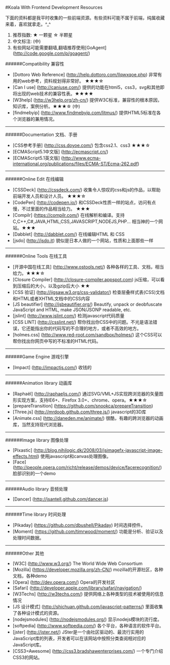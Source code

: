 #Koala With Frontend Development Resources 


下面的资料都是我平时收集的一些前端资源。有些资料可能不属于前端，纯属收藏来着，喜欢就拿走。^_^

1. 推荐指数: ★ 一颗星    ☆ 半颗星
2. 中文标注: (中)
3. 有些网站可能需要翻墙,翻墙推荐使用[GoAgent] (http://code.google.com/p/goagent/)


######Compatibility 兼容性

* [Dottoro Web Reference] (http://help.dottoro.com/llqwxqoe.php) 非常有用的web参考，资料规划得非常好。 ★★★☆
* [Can I use] (http://caniuse.com/) 提供的功能在html5，css3，svg和其他即将出现的web技术的兼容性表。★★★★
* [W3help] (http://w3help.org/zh-cn/) 提供W3C标准，兼容性的根本原因，知识库，案例分析。★★★☆ (中)
* [findmebyip] (http://www.findmebyip.com/litmus/) 提供HTML5标准在各个浏览器的兼用情况。


---

######Documentation 文档、手册

* [CSS参考手册] (http://css.doyoe.com/) 包含css2.1、css3  ★★★☆ 
* [ECMAScript5.1中文版] (http://ecmascript.cn/) 
* [ECMAScript5.1英文版] (http://www.ecma-international.org/publications/files/ECMA-ST/Ecma-262.pdf)

---


######Online Edit 在线编辑

* [CSSDeck] (http://cssdeck.com/) 收集令人惊叹的css和js的作品，以帮助前端开发人员和设计人员。 ★★★☆
* [CodePen] (http://codepen.io/) 和CSSDeck性质一样的站点，访问有点慢，不过里面的作品相当给力。 ★★★
* [Compilr] (https://compilr.com/) 在线解析和编译。支持C,C++,C#,JAVA,HTML,CSS,JAVASCRIPT,NODEJS,PHP... 相当神的一个网站。★★★
* [Dabblet] (http://dabblet.com/) 在线编辑HTML 和 CSS
* [jsdo] (http://jsdo.it) 貌似是日本人做的一个网站，性质和上面那些一样

---

######Online Tools 在线工具

* [开源中国在线工具] (http://www.ostools.net/) 各种各样的工具、文档，相当给力。★★★☆
* [Closure Compiler] (http://closure-compiler.appspot.com) js压缩，可以看到压缩后的大小，以及gzip后大小 ★★
* [CSS 验证] (http://jigsaw.w3.org/css-validator/) 检查层叠样式表(CSS)文档和HTML或者XHTML文档中的CSS内容
* [JS beautifier] (http://jsbeautifier.org/) Beautify, unpack or deobfuscate JavaScript and HTML, make JSON/JSONP readable, etc.
* [jslint] (http://www.jslint.com/) 检测javascript代码质量
* [CSS LINT] (http://csslint.net/) 帮你找出你CSS中的问题。不光是语法错误，它还能指出你的代码写的不合理的地方，或者不高效的地方。
* [holmes.css] (http://www.red-root.com/sandbox/holmes/) 这个CSS可以帮你找出你网页中写的不标准的HTML代码。

---

######Game Engine 游戏引擎

* [Impact] (http://impactjs.com/) 收钱的


---

######Animation library 动画库

* [Raphaël] (http://raphaeljs.com/) 通过SVG/VML+JS实现跨浏览器的矢量图形实现方案，支持IE6+、Firefox 3.0+、chrome、opera。★★★☆
* [prepareTransition] (https://github.com/snookca/prepareTransition)
* [Three.js] (http://mrdoob.github.com/three.js/) javascript的3D库
* [Animate.css] (http://daneden.me/animate/) 很酷，有趣的跨浏览器的动画库，当然支持现代浏览器。

---

######Image library 图像处理

* [Pixastic] (http://blog.nihilogic.dk/2008/03/jsimagefx-javascript-image-effects.html) 使用javascript和canvas处理图像。
* [Face] (http://people.opera.com/richt/release/demos/device/facerecognition/) 脸部识别的一个demo

---

######Audio library 音频处理

* [Dancer] (http://jsantell.github.com/dancer.js)

---

######Time library 时间处理

* [Pikaday] (https://github.com/dbushell/Pikaday) 时间选择控件。
* [Moment] (https://github.com/timrwood/moment/) 功能是分析、验证以及处理时间数据。

---

######Other 其他

* [W3C] (http://www.w3.org/) The World Wide Web Consortium
* [Mozilla] (https://developer.mozilla.org/zh-CN/) mozilla的开源社区，各种文档，各种demo
* [Opera] (http://dev.opera.com/) Opera的开发社区
* [Safari] (http://developer.apple.com/library/safari/navigation/)
* [W3Techs] (http://w3techs.com/) 提供网络上各种类型的技术被使用的信息情况
* [JS 设计模式] (http://shichuan.github.com/javascript-patterns/) 里面收集了各种设计模式的资源。
* [nodejsmodules] (http://nodejsmodules.org/) 显示nodejs模块的流行度。
* [softpedia] (http://www.softpedia.com/) 各个平台，各种语言的软件平台。
* [jster] (http://jster.net/) JSter是一个由社区驱动的、最流行实用的JavaScript库的列表，开发者可以在该网站中按照分类查阅相对应的JavaScript库。 
* [CSS3=Awesome] (http://css3.bradshawenterprises.com/) 一个专门介绍CSS3的网站。


